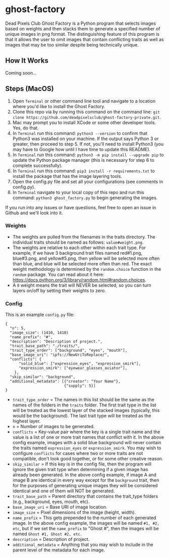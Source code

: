 # ghost-factory

Dead Pixels Club Ghost Factory is a Python program that selects images based on weights and then stacks them to generate a specified number of unique images in png format.  The distinguishing feature of this program is that it allows the user to omit images that contain conflicting traits as well as images that may be too similar despite being technically unique.

## How It Works

Coming soon...

## Steps (MacOS)

1. Open `Terminal` or other command line tool and navigate to a location where you'd like to install the Ghost Factory.
2. Clone this repo via by running this command on the command line:  `git clone https://github.com/deadpixelsclub/ghost-factory-private.git`.
3. Mac may prompt you to install XCode or some other developer tools.  Yes, do that. 
4. In `Terminal` run this command: `python3 --version` to confirm that Python3 was installed on your machine.  If the output says Python 3 or greater, then proceed to step 5.  If not, you'll need to install Python3 (you may have to Google how until I have time to update this README).
5. In `Terminal` run this command: `python3 -m pip install --upgrade pip` to update the Python package manager (this is necessary for step 6 to complete successfully).
6.  In `Terminal` run this command: `pip3 install -r requirements.txt` to install the package that has the image layering tools.
7. Open the config.py file and set all your configurations (see comments in config.py).
8. In `Terminal` navigate to your local copy of this repo and run this command: `python3 ghost_factory.py` to begin generating the images.

If you run into any issues or have questions, feel free to open an issue in Github and we'll look into it.


### Weights

- The weights are pulled from the filenames in the traits directory.  The individual traits should be named as follows:  `value#weight.png`.
- The weights are relative to each other within each trait type.  For example, if we have 3 background trait files named red#1.png, blue#3.png, and yellow#5.png, then yellow will be selected more often than blue, and blue will be selected more often than red.  The exact weight methodology is determined by the `random.choice` function in the `random` package.  You can read about it here:  https://docs.python.org/3/library/random.html#random.choices.
- A `0` weight means the trait will NEVER be selected, so you can turn layers on/off by setting their weights to zero.


### Config

This is an example `config.py` file:

```
{
  "n": 5, 
  "image_size": (1410, 1410)
  "name_prefix": "#", 
  "description": "Description of project.",
  "trait_base_path": "./traits/",
  "trait_type_order": ["background", "eyes", "mouth"], 
  "base_image_uri": "ipfs://NewUriToReplace/", 
  "conflicts": { 
      "solid_blue": ["expression_eyes", "expression_smirk"],
      "expression_smirk": ["eyewear_glasses_aviator"],
    },
  "skip_similar": "background",
  "additional_metadata": [{"creator": "Your Name"},
                          {"supply": 5}]
}
```

- `trait_type_order` = The names in this list should be the same as the names of the folders in the `traits` folder.  The first trait type in the list will be treated as the lowest layer of the stacked images (typically, this would be the background).  The last trait type will be treated as the highest layer.
- `n` = Number of images to be generated.
- `conflicts` = Key-value pair where the key is a single trait name and the value is a list of one or more trait names that conflict with it.  In the above config example, images with a solid blue background will never contain the traits named `expression_eyes` or `expression_smirk`.  You may wish to configure `conflicts` for cases where two or more traits are not compatible, don't look good together, or for some other creative reason.
- `skip_similar` = If this key is in the config file, then the program will ignore the given trait type when determining if a given image has already been generated.  In the above config example, if image A and image B are identical in every way except for the `background` trait, then for the purposes of generating unique images they will be considered identical and one of them will NOT be generated.  
- `trait_base_path` = Parent directory that contains the trait_type folders (e.g., background, eyes, mouth, etc).
- `base_image_uri` = Base URI of image location.
- `image_size` = Pixel dimensions of the image (height, width).
- `name_prefix` = This gets prepended to the number of each generated image.  In the above config example, the images will be named `#1, #2, etc`, but if we set the `name_prefix` to "Ghost #", then the images will be named `Ghost #1, Ghost #2, etc`.
- `description` = Description of project.
- `additional_metadata` = Anything that you may wish to include in the parent level of the metadata for each image.















